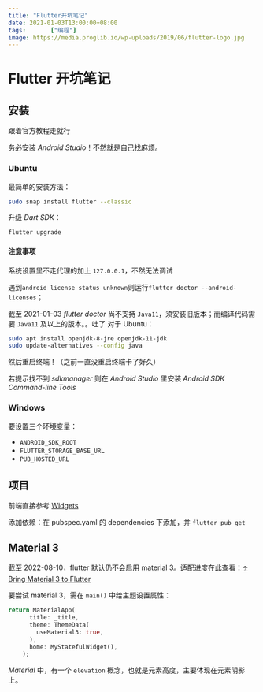 ```yaml
---
title: "Flutter开坑笔记"
date: 2021-01-03T13:00:00+08:00
tags:		["编程"]
image: https://media.proglib.io/wp-uploads/2019/06/flutter-logo.jpg
---
```


# Flutter 开坑笔记

## 安装

跟着官方教程走就行

务必安装 *Android Studio*！不然就是自己找麻烦。

### Ubuntu

最简单的安装方法：
```bash
sudo snap install flutter --classic
```

升级 *Dart SDK*：
```bash
flutter upgrade
```

#### 注意事项

系统设置里不走代理的加上 `127.0.0.1`，不然无法调试

遇到`android license status unknown`则运行`flutter doctor --android-licenses`；

截至 2021-01-03 *flutter doctor* 尚不支持 `Java11`，须安装旧版本；而编译代码需要 `Java11` 及以上的版本。。吐了
对于 Ubuntu：
```Bash
sudo apt install openjdk-8-jre openjdk-11-jdk
sudo update-alternatives --config java
```
然后重启终端！（之前一直没重启终端卡了好久）

若提示找不到 *sdkmanager* 则在 *Android Studio* 里安装 *Android SDK Command-line Tools*

### Windows

要设置三个环境变量：
- `ANDROID_SDK_ROOT`
- `FLUTTER_STORAGE_BASE_URL`
- `PUB_HOSTED_URL`

## 项目

前端直接参考 [Widgets](https://docs.flutter.dev/development/ui/widgets)

添加依赖：在 pubspec.yaml 的 dependencies 下添加，并 `flutter pub get`

## Material 3

截至 2022-08-10，flutter 默认仍不会启用 material 3。适配进度在此查看：[☂️ Bring Material 3 to Flutter
](https://github.com/flutter/flutter/issues/91605)

要尝试 material 3，需在 `main()` 中给主题设置属性：
```dart
return MaterialApp(
      title: _title,
      theme: ThemeData(
        useMaterial3: true,
      ),
      home: MyStatefulWidget(),
    );
```

*Material* 中，有一个 `elevation` 概念，也就是元素高度，主要体现在元素阴影上。
